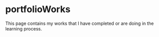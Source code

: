 # portfolioWorks
This page contains my works that I have completed or are doing in the learning process.
